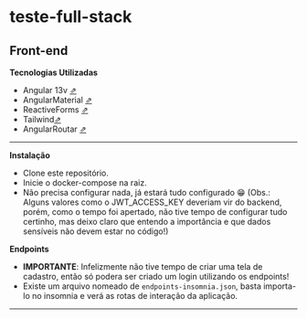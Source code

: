 # teste-full-stack

## Front-end

**Tecnologias Utilizadas**
- Angular 13v [⇗](https://angular.io/docs)
- AngularMaterial [⇗](https://material.angular.io/)
- ReactiveForms [⇗](https://angular.io/guide/reactive-forms) 
- Tailwind[⇗](https://tailwindcss.com/)
- AngularRoutar [⇗](https://angular.io/guide/routing-overview)

----
**Instalação**
- Clone este repositório.
- Inicie o docker-compose na raiz.
- Não precisa configurar nada, já estará tudo configurado 😁 (Obs.: Alguns valores como o JWT_ACCESS_KEY deveriam vir do backend, porém, como o tempo foi apertado, não tive tempo de configurar tudo certinho, mas deixo claro que entendo a importância e que dados sensíveis não devem estar no código!)


**Endpoints**
- **IMPORTANTE**: Infelizmente não tive tempo de criar uma tela de cadastro, então só podera ser criado um login utilizando os endpoints!
- Existe um arquivo nomeado de ``endpoints-insomnia.json``, basta importa-lo no insomnia e verá as rotas de interação da aplicação.

----